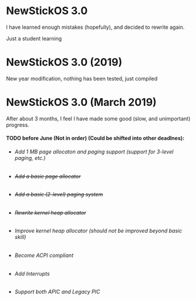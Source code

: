 # NewStickOS 3.0
I have learned enough mistakes (hopefully), and decided to rewrite again.

Just a student learning

# NewStickOS 3.0 (2019)
New year modification, nothing has been tested, just compiled

# NewStickOS 3.0 (March 2019)
After about 3 months, I feel I have made some good (slow, and unimportant) progress.
#### TODO before June (Not in order) (Could be shifted into other deadlnes):
- ###### Add 1 MB page allocaton and paging support (support for 3-level paging, etc.)
- ###### ~~Add a basic page allocator~~
- ###### ~~Add a basic (2-level) paging system~~
- ###### ~~Rewrite kernel heap allocator~~
- ###### Improve kernel heap allocator (should not be improved beyond basic skill)
- ###### Become ACPI compliant 
- ###### Add Interrupts
- ###### Support both APIC and Legacy PIC